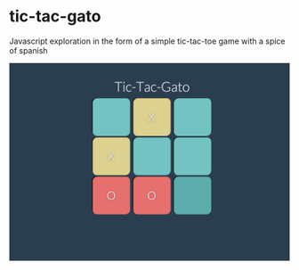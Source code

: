 # tic-tac-gato 
Javascript exploration in the form of a simple tic-tac-toe game with a spice of spanish

![tic-tac-gato](screenshot.png)